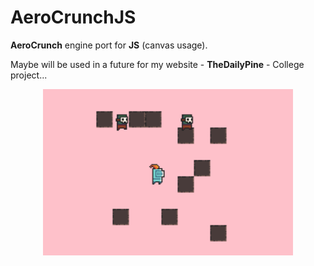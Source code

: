# AeroCrunchJS
**AeroCrunch** engine port for **JS** (canvas usage).

Maybe will be used in a future for my website -  **TheDailyPine** - College project...

<p align="center" style="margin: 0px 10px;">
  <img src="preview.png" width="400" title="hover text">
</p>
